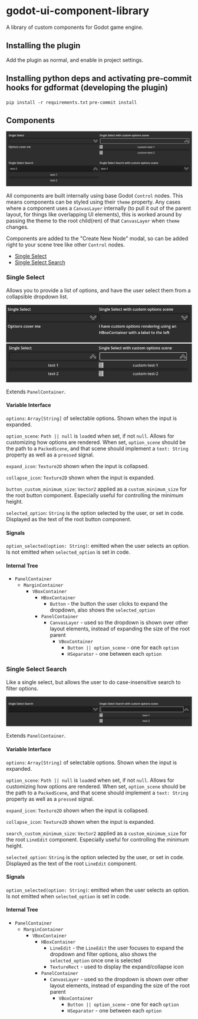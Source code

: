 # godot-ui-component-library

A library of custom components for Godot game engine.

## Installing the plugin

Add the plugin as normal, and enable in project settings.

## Installing python deps and activating pre-commit hooks for gdformat (developing the plugin)

`pip install -r requirements.txt`
`pre-commit install`

## Components

![Components](./screenshots/all-components.png?raw=true "Components")

All components are built internally using base Godot `Control` nodes. This means components can be styled using their `theme` property. Any cases where a component uses a `CanvasLayer` internally (to pull it out of the parent layout, for things like overlapping UI elements), this is worked around by passing the theme to the root child(ren) of that `CanvasLayer` when `theme` changes.

Components are added to the "Create New Node" modal, so can be added right to your scene tree like other `Control` nodes.

- [Single Select](#single-select)
- [Single Select Search](#single-select-search)

### Single Select

Allows you to provide a list of options, and have the user select them from a collapsible dropdown list.

![Single Select Closed](./screenshots/single-select-1.png?raw=true "Closed")
![Single Select Open](./screenshots/single-select-2.png?raw=true "Open")

Extends `PanelContainer`.

#### Variable Interface

`options`: `Array[String]` of selectable options. Shown when the input is expanded.

`option_scene`: `Path || null` is `load`ed when set, if not `null`. Allows for customizing how options are rendered. When set, `option_scene` should be the path to a `PackedScene`, and that scene should implement a `text: String` property as well as a `pressed` signal.

`expand_icon`: `Texture2D` shown when the input is collapsed.

`collapse_icon`: `Texture2D` shown when the input is expanded.

`button_custom_minimum_size`: `Vector2` applied as a `custom_minimum_size` for the root button component. Especially useful for controlling the minimum height.

`selected_option`: `String` is the option selected by the user, or set in code. Displayed as the text of the root button component.

#### Signals

`option_selected(option: String)`: emitted when the user selects an option. Is not emitted when `selected_option` is set in code.

#### Internal Tree

- `PanelContainer`
  - `MarginContainer`
    - `VBoxContainer`
      - `HBoxContainer`
        - `Button` - the button the user clicks to expand the dropdown, also shows the `selected_option`
      - `PanelContainer`
        - `CanvasLayer` - used so the dropdown is shown over other layout elements, instead of expanding the size of the root parent
          - `VBoxContainer`
            - `Button || option_scene` - one for each `option`
            - `HSeparator` - one between each `option`

### Single Select Search

Like a single select, but allows the user to do case-insensitive search to filter options.

![Single Select Search](./screenshots/single-select-search-1.png?raw=true "Single Select Search")

Extends `PanelContainer`.

#### Variable Interface

`options`: `Array[String]` of selectable options. Shown when the input is expanded.

`option_scene`: `Path || null` is `load`ed when set, if not `null`. Allows for customizing how options are rendered. When set, `option_scene` should be the path to a `PackedScene`, and that scene should implement a `text: String` property as well as a `pressed` signal.

`expand_icon`: `Texture2D` shown when the input is collapsed.

`collapse_icon`: `Texture2D` shown when the input is expanded.

`search_custom_minimum_size`: `Vector2` applied as a `custom_minimum_size` for the root `LineEdit` component. Especially useful for controlling the minimum height.

`selected_option`: `String` is the option selected by the user, or set in code. Displayed as the text of the root `LineEdit` component.

#### Signals

`option_selected(option: String)`: emitted when the user selects an option. Is not emitted when `selected_option` is set in code.

#### Internal Tree

- `PanelContainer`
  - `MarginContainer`
    - `VBoxContainer`
      - `HBoxContainer`
        - `LineEdit` - the `LineEdit` the user focuses to expand the dropdown and filter options, also shows the `selected_option` once one is selected
        - `TextureRect` - used to display the expand/collapse icon
      - `PanelContainer`
        - `CanvasLayer` - used so the dropdown is shown over other layout elements, instead of expanding the size of the root parent
          - `VBoxContainer`
            - `Button || option_scene` - one for each `option`
            - `HSeparator` - one between each `option`
